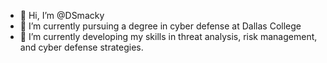 - 👋 Hi, I’m @DSmacky
- 👀 I’m currently pursuing a degree in cyber defense at Dallas College
- 🌱 I’m currently developing my skills in threat analysis, risk management, and cyber defense strategies. 
<!---
DSmacky/DSmacky is a ✨ special ✨ repository because its `README.md` (this file) appears on your GitHub profile.
You can click the Preview link to take a look at your changes.
--->
